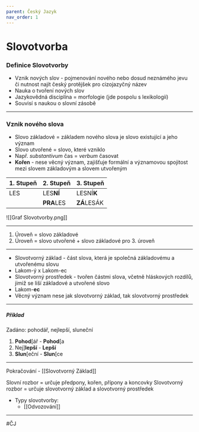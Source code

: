 ```yaml
---
parent: Český Jazyk
nav_order: 1
---
```

# Slovotvorba

### Definice Slovotvorby
- Vznik nových slov - pojmenování nového nebo dosud neznámého jevu či nutnost najít český protějšek pro cizojazyčný název
- Nauka o tvoření nových slov
- Jazykovědná disciplína = morfologie (jde pospolu s lexikologií)
- Souvisí s naukou o slovní zásobě
---
### Vznik nového slova
- Slovo základové = základem nového slova je slovo existující a jeho význam
- Slovo utvořené = slovo, které vzniklo 
- Např. *substantivum* čas = *verbum* časovat
- **Kořen** - nese věcný význam, zajišťuje formální a významovou spojitost mezi slovem základovým a slovem utvořeným

| 1. Stupeň | 2. Stupeň  | 3. Stupeň   |
| --------- | ---------- | ----------- |
| LES       | LES**NÍ**  | LESNÍ**K**  |
|           | **PRA**LES | **ZÁ**LESÁK |

![[Graf Slovotvorby.png]]

---

1. Úroveň = slovo základové
2. Úroveň = slovo utvořené + slovo základové pro 3. úroveň

---

- Slovotvorný základ - část slova, která je společná základovému a utvořenému slovu
- Lakom-ý x Lakom-ec
- Slovotvorný prostředek - tvořen částmi slova, včetně hláskových rozdílů, jimiž se liší základové a utvořené slovo
- Lakom-**ec**
- Věcný význam nese jak slovotvorný základ, tak slovotvorný prostředek

--- 

##### Příklad
Zadáno: pohodář, nejlepší, sluneční
1. **Pohod**\[ář - **Pohod**\[a
2. Nej]**lepší** - **Lepší**
3. **Slun**\[eční - **Slun**\[ce

---

Pokračování - [[Slovotvorný Základ]]

Slovní rozbor = určuje předpony, kořen, přípony a koncovky
Slovotvorný rozbor = určuje slovotvorný základ a slovotvorný prostředek

- Typy slovotvorby:
	- [[Odvozování]]


---
#ČJ 